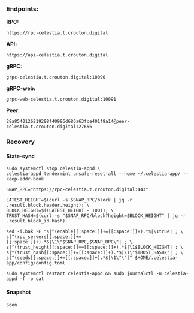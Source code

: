 ### Endpoints:

**RPC:**
```https
https://rpc-celestia.t.crouton.digital
```
**API:**
```https
https://api-celestia.t.crouton.digital
```
**gRPC:**
```
grpc-celestia.t.crouton.digital:10090
```
**gRPC-web:**
```
grpc-web-celestia.t.crouton.digital:10091
```

**Peer:**
```
28a8540126219298f40986d686a63fce401f9a14@peer-celestia.t.crouton.digital:27656
```

### Recovery

#### State-sync
```
sudo systemctl stop celestia-appd \
celestia-appd tendermint unsafe-reset-all --home ~/.celestia-app/ --keep-addr-book
```
```
SNAP_RPC="https://rpc-celestia.t.crouton.digital:443"
```
```
LATEST_HEIGHT=$(curl -s $SNAP_RPC/block | jq -r .result.block.header.height); \
BLOCK_HEIGHT=$((LATEST_HEIGHT - 100)); \
TRUST_HASH=$(curl -s "$SNAP_RPC/block?height=$BLOCK_HEIGHT" | jq -r .result.block_id.hash)
```
```
sed -i.bak -E "s|^(enable[[:space:]]+=[[:space:]]+).*$|\1true| ; \
s|^(rpc_servers[[:space:]]+=[[:space:]]+).*$|\1\"$SNAP_RPC,$SNAP_RPC\"| ; \
s|^(trust_height[[:space:]]+=[[:space:]]+).*$|\1$BLOCK_HEIGHT| ; \
s|^(trust_hash[[:space:]]+=[[:space:]]+).*$|\1\"$TRUST_HASH\"| ; \
s|^(seeds[[:space:]]+=[[:space:]]+).*$|\1\"\"|" $HOME/.celestia-app/config/config.toml
```
```
sudo systemctl restart celestia-appd && sudo journalctl -u celestia-appd -f -o cat
```
#### Snapshot
```
Soon
```
